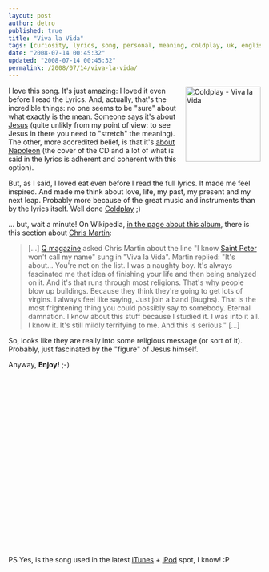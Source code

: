 ```yaml
---
layout: post
author: detro
published: true
title: "Viva la Vida"
tags: [curiosity, lyrics, song, personal, meaning, coldplay, uk, english, music, theory]
date: "2008-07-14 00:45:32"
updated: "2008-07-14 00:45:32"
permalink: /2008/07/14/viva-la-vida/
---
```


<img src="http://www.detronizator.org/wp-content/uploads/2008/07/coldplay-viva_la_vida.jpg" alt="Coldplay - Viva la Vida" width="150" align="right"/>
I love this song.
It's just amazing: I loved it even before I read the Lyrics. And, actually, that's the incredible things: no one seems to be "sure" about what exactly is the mean. Someone says it's <a href="http://www.coldplaying.com/forum/showthread.php?t=44728">about Jesus</a> (quite unlikly from my point of view: to see Jesus in there you need to "stretch" the meaning). The other, more accredited belief, is that it's <a href="http://answers.yahoo.com/question/index?qid=20080525133756AACBH9u">about Napoleon</a> (the cover of the CD and a lot of what is said in the lyrics is adherent and coherent with this option).

But, as I said, I loved eat even before I read the full lyrics. It made me feel inspired. And made me think about love, life, my past, my present and my next leap. Probably more because of the great music and instruments than by the lyrics itself.
Well done <a href="http://en.wikipedia.org/wiki/Coldplay">Coldplay</a> ;)

... but, wait a minute! On Wikipedia, <a href="http://en.wikipedia.org/wiki/Viva_la_Vida_(song)">in the page about this album</a>, there is this section about <a href="http://en.wikipedia.org/wiki/Chris_Martin">Chris Martin</a>:
<blockquote>
[...]
<a href="http://en.wikipedia.org/wiki/Q_%28magazine%29">Q magazine</a> asked Chris Martin about the line "I know <a href="http://en.wikipedia.org/wiki/Saint_Peter">Saint Peter</a> won't call my name" sung in "Viva la Vida". Martin replied: "It's about… You're not on the list. I was a naughty boy. It's always fascinated me that idea of finishing your life and then being analyzed on it. And it's that runs through most religions. That's why people blow up buildings. Because they think they're going to get lots of virgins. I always feel like saying, Just join a band (laughs). That is the most frightening thing you could possibly say to somebody. Eternal damnation. I know about this stuff because I studied it. I was into it all. I know it. It's still mildly terrifying to me. And this is serious."
[...]
</blockquote>

So, looks like they are really into some religious message (or sort of it). Probably, just fascinated by the "figure" of Jesus himself.

Anyway, <strong>Enjoy!</strong> ;-)
<!--more-->
<div align="center">
<object width="425" height="344"><param name="movie" value="http://www.youtube.com/v/UevDAuIJbF8&hl=en&fs=1&color1=0x2b405b&color2=0x6b8ab6"></param><param name="allowFullScreen" value="true"></param><embed src="http://www.youtube.com/v/UevDAuIJbF8&hl=en&fs=1&color1=0x2b405b&color2=0x6b8ab6" type="application/x-shockwave-flash" allowfullscreen="true" width="425" height="344"></embed></object>
</div>

PS Yes, is the song used in the latest <a href="http://www.apple.com/itunes/">iTunes</a> + <a href="http://www.apple.com/ipod/">iPod</a> spot, I know! :P
